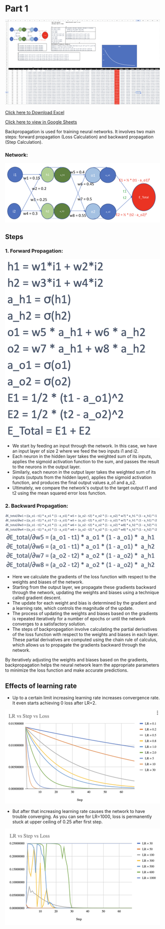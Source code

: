 # Part 1

![Backpropagation](./images/backprop.png)

[Click here to Download Excel](http://github.com/swapniel99/erav1s6/raw/main/part1/ERA%20V1%20S6%20Assignment%20P1.xlsx)

[Click here to view in Google Sheets](https://docs.google.com/spreadsheets/d/1NMEAmPLYBT2U-2u5Mkx-RauB0dxvmo8T/edit?usp=sharing&ouid=105619550207509869107&rtpof=true&sd=true)

Backpropagation is used for training neural networks. It involves two main steps: forward propagation (Loss Calculation) and backward propagation (Step Calculation).

### Network:
![Network](./images/network.png)

## Steps
### 1. Forward Propagation:
![Calculations](./images/calc.png)
- We start by feeding an input through the network. In this case, we have an input layer of size 2 where we feed the two inputs i1 and i2.
- Each neuron in the hidden layer takes the weighted sum of its inputs, applies the sigmoid activation function to the sum, and passes the result to the neurons in the output layer.
- Similarly, each neuron in the output layer takes the weighted sum of its inputs (outputs from the hidden layer), applies the sigmoid activation function, and produces the final output values a_o1 and a_o2.
- Ultimately, we compare the network's output to the target output t1 and t2 using the mean squared error loss function.

### 2. Backward Propagation:
![Gradient](./images/gradient1.png)
![Gradient](./images/gradient2.png)
- Here we calculate the gradients of the loss function with respect to the weights and biases of the network.
- Starting from the output layer, we propagate these gradients backward through the network, updating the weights and biases using a technique called gradient descent.
- The update for each weight and bias is determined by the gradient and a learning rate, which controls the magnitude of the update.
- The process of updating the weights and biases based on the gradients is repeated iteratively for a number of epochs or until the network converges to a satisfactory solution.
- The steps of backpropagation involve calculating the partial derivatives of the loss function with respect to the weights and biases in each layer. These partial derivatives are computed using the chain rule of calculus, which allows us to propagate the gradients backward through the network.

By iteratively adjusting the weights and biases based on the gradients, backpropagation helps the neural network learn the appropriate parameters to minimize the loss function and make accurate predictions.

## Effects of learning rate
- Up to a certain limit increasing learning rate increases convergence rate. It even starts achieving 0 loss after LR=2.

![Gradient](./images/lowerLR.png)

- But after that increasing learning rate causes the network to have trouble converging. As you can see for LR=1000, loss is permanently stuck at upper ceiling of 0.25 after first step.

![Gradient](./images/higherLR.png)
